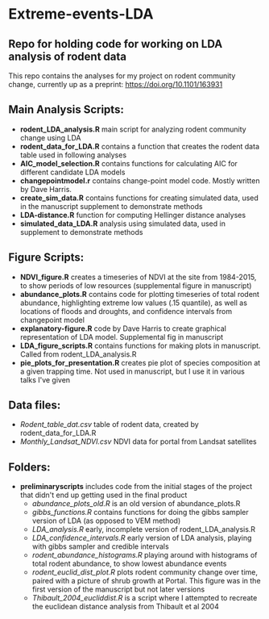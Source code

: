 # Extreme-events-LDA
## Repo for holding code for working on LDA analysis of rodent data

This repo contains the analyses for my project on rodent community change, currently up as a preprint: https://doi.org/10.1101/163931

## Main Analysis Scripts: 
  * __rodent_LDA_analysis.R__ main script for analyzing rodent community change using LDA
  * __rodent_data_for_LDA.R__ contains a function that creates the rodent data table used in following analyses
  * __AIC_model_selection.R__ contains functions for calculating AIC for different candidate LDA models
  * __changepointmodel.r__ contains change-point model code.  Mostly written by Dave Harris.
  * __create_sim_data.R__ contains functions for creating simulated data, used in the manuscript supplement to demonstrate methods
  * __LDA-distance.R__ function for computing Hellinger distance analyses
  * __simulated_data_LDA.R__ analysis using simulated data, used in supplement to demonstrate methods
  
## Figure Scripts:
  * __NDVI_figure.R__ creates a timeseries of NDVI at the site from 1984-2015, to show periods of low resources (supplemental figure in manuscript)
  * __abundance_plots.R__ contains code for plotting timeseries of total rodent abundance, highlighting extreme low values (.15 quantile), as well as locations of floods and droughts, and confidence intervals from changepoint model
  * __explanatory-figure.R__ code by Dave Harris to create graphical representation of LDA model. Supplemental fig in manuscript
  * __LDA_figure_scripts.R__ contains functions for making plots in manuscript. Called from rodent_LDA_analysis.R
  * __pie_plots_for_presentation.R__ creates pie plot of species composition at a given trapping time. Not used in manuscript, but I use it in various talks I've given
  
## Data files:
  * _Rodent_table_dat.csv_ table of rodent data, created by rodent_data_for_LDA.R
  * _Monthly_Landsat_NDVI.csv_ NDVI data for portal from Landsat satellites

## Folders:
  * __preliminaryscripts__ includes code from the initial stages of the project that didn't end up getting used in the final product
      * _abundance_plots_old.R_ is an old version of abundance_plots.R
      * _gibbs_functions.R_ contains functions for doing the gibbs sampler version of LDA (as opposed to VEM method)
      * _LDA_analysis.R_ early, incomplete version of rodent_LDA_analysis.R
      * _LDA_confidence_intervals.R_ early version of LDA analysis, playing with gibbs sampler and credible intervals
      * _rodent_abundance_histograms.R_ playing around with histograms of total rodent abundance, to show lowest abundance events
      * _rodent_euclid_dist_plot.R_ plots rodent community change over time, paired with a picture of shrub growth at Portal. This figure was in the first version of the manuscript but not later versions
      * _Thibault_2004_eucliddist.R_ is a script where I attempted to recreate the euclidean distance analysis from Thibault et al 2004

